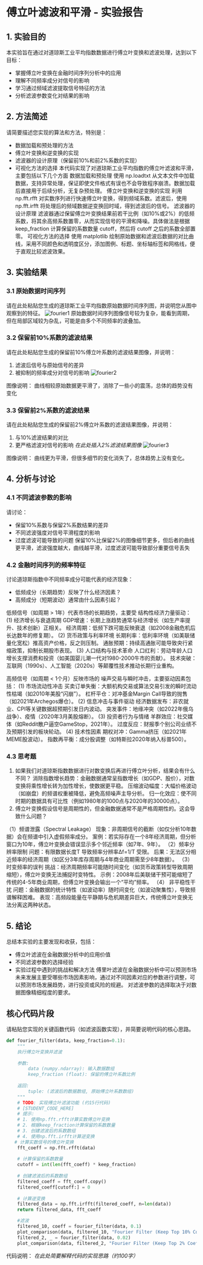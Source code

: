 # 傅立叶滤波和平滑 - 实验报告

## 1. 实验目的

本实验旨在通过对道琼斯工业平均指数数据进行傅立叶变换和滤波处理，达到以下目标：
- 掌握傅立叶变换在金融时间序列分析中的应用
- 理解不同频率成分对信号的影响
- 学习通过频域滤波提取信号特征的方法
- 分析滤波参数变化对结果的影响

## 2. 方法简述

请简要描述您实现的算法和方法，特别是：
- 数据加载和预处理的方法
- 傅立叶变换和逆变换的实现
- 滤波器的设计原理（保留前10%和前2%系数的实现）
- 可视化方法的选择
本代码实现了对道琼斯工业平均指数的傅立叶滤波和平滑，主要包括以下几个方面
数据加载和预处理
使用 np.loadtxt 从文本文件中加载数据，支持异常处理，保证即使文件格式有误也不会导致程序崩溃。数据加载后直接用于后续分析，无复杂预处理。
傅立叶变换和逆变换的实现
利用 np.fft.rfft 对实数序列进行快速傅立叶变换，得到频域系数。滤波后，使用 np.fft.irfft 将处理后的频域数据逆变换回时域，得到滤波后的信号。
滤波器的设计原理
滤波器通过保留傅立叶变换结果前若干比例（如10%或2%）的低频系数，将其余高频系数置零，从而实现信号的平滑和降噪。具体做法是根据 keep_fraction 计算保留的系数数量 cutoff，然后将 cutoff 之后的系数全部置零。
可视化方法的选择
使用 matplotlib 绘制原始数据和滤波后数据的对比曲线，采用不同颜色和透明度区分，添加图例、标题、坐标轴标签和网格线，便于直观比较滤波效果。

## 3. 实验结果

### 3.1 原始数据时间序列

请在此处粘贴您生成的道琼斯工业平均指数原始数据时间序列图，并说明您从图中观察到的特征。
![fourier1](https://github.com/user-attachments/assets/9e75d648-356e-4423-b174-91fb940c4d81)
原始数据时间序列图像信号较为复杂，能看到周期，但在局部区域较为杂乱，可能是由多个不同频率的波叠加。

### 3.2 保留前10%系数的滤波结果

请在此处粘贴您生成的保留前10%傅立叶系数的滤波结果图像，并说明：
1. 滤波后信号与原始信号的差异
2. 被抑制的频率成分对信号的影响
![fourier2](https://github.com/user-attachments/assets/280f986f-2971-4e4e-8035-c7bce49aa29b)

图像说明：
曲线相较原始数据更平滑了，消除了一些小的震荡，总体的趋势没有变化
### 3.3 保留前2%系数的滤波结果

请在此处粘贴您生成的保留前2%傅立叶系数的滤波结果图像，并说明：
1. 与10%滤波结果的对比
2. 更严格滤波对信号的影响
_在此处插入2%滤波结果图像_
![fourier3](https://github.com/user-attachments/assets/64068430-2391-4779-b4e2-a93d8708ffb4)

图像说明：
曲线更为平滑，但很多细节的变化消失了，总体趋势上没有变化。
## 4. 分析与讨论

### 4.1 不同滤波参数的影响

请讨论：
- 保留10%系数与保留2%系数结果的差异
- 不同滤波强度对信号平滑程度的影响
- 过度滤波可能导致的问题
保留10%比保留2%的图像细节更多，但后者的曲线更平滑，滤波强度越大，曲线越平滑，过度滤波可能导致部分重要信号丢失

### 4.2 金融时间序列的频率特征

讨论道琼斯指数中不同频率成分可能代表的经济现象：
- 低频成分（长期趋势）反映了什么经济因素？
- 高频成分（短期波动）通常由什么因素引起？

低频信号（如周期 > 1年）代表市场的长期趋势，主要受 结构性经济力量驱动：
(1) 经济增长与衰退周期
GDP增速：长期上涨趋势通常与经济增长（如生产率提升、技术创新）正相关。
经济周期：低频下跌可能反映衰退（如2008金融危机后长达数年的修复期）。
(2) 货币政策与利率环境
长期利率：低利率环境（如美联储量化宽松）推高资产价格，反之则压制。
通胀预期：持续高通胀可能导致央行紧缩政策，抑制长期股市表现。
(3) 人口结构与技术革命
人口红利：劳动年龄人口增长支撑消费和投资（如美国婴儿潮一代对1980-2000牛市的贡献）。
技术突破：互联网（1990s）、人工智能（2020s）等颠覆性技术推动长期行业重构。

高频信号（如周期 < 1个月）反映市场的 噪声交易与瞬时冲击，主要驱动因素包括：
(1) 市场流动性冲击
买卖订单失衡：大额机构交易或算法交易引发的瞬时流动性枯竭（如2010年美股“闪崩”）。
杠杆平仓：对冲基金Margin Call导致的抛售（如2021年Archegos爆仓）。
(2) 信息冲击与事件驱动
经济数据发布：非农就业、CPI等关键数据超预期引发日内波动。
突发事件：地缘冲突（如2022年俄乌战争）、疫情（2020年3月美股熔断）。
(3) 投资者行为与情绪
羊群效应：社交媒体（如Reddit散户逼空GameStop，2021年）。
过度反应：财报季个别公司业绩不及预期引发的板块轮动。
(4) 技术性因素
期权对冲：Gamma挤压（如2021年MEME股波动）。
指数再平衡：成分股调整（如特斯拉2020年纳入标普500）。
### 4.3 思考题

1. 如果我们对道琼斯指数数据进行对数变换后再进行傅立叶分析，结果会有什么不同？
消除指数增长趋势：金融数据通常呈指数增长（如GDP、股价），对数变换将乘性增长转为加性增长，使数据更平稳。
压缩波动幅度：大幅价格波动（如崩盘）的频谱权重被降低，避免高频噪声主导分析。
归一化效应：使不同时期的数据具有可比性（例如1980年的1000点与2020年的30000点）。
2. 傅立叶变换假设信号是周期性的，但金融数据通常不是严格周期性的。这会导致什么问题？

（1）频谱泄露（Spectral Leakage）
现象：非周期信号的截断（如仅分析10年数据）会在频谱中引入虚假频率成分。
案例：若实际存在一个8年经济周期，但分析窗口为10年，傅立叶变换会错误显示多个邻近频率（如7年、9年）。
（2）频率分辨率限制
问题：有限数据长度T 导致频率分辨率Δf=1/T 受限。
后果：无法区分相近频率的经济周期（如区分3年库存周期与4年商业周期需至少8年数据）。
（3）时变频率的误判
挑战：经济周期频率可能随时间变化（如货币政策转型导致周期缩短），傅立叶变换无法捕捉时变特性。
示例：2008年后美联储干预可能缩短了传统的4-5年商业周期，但傅立叶变换会输出一个“平均”频率。
（4） 非平稳性干扰
问题：金融数据的统计特性（如波动率）随时间变化（如波动聚集性），导致频谱解释困难。
表现：高频段能量在平静期与危机期差异巨大，传统傅立叶变换无法分离这两种状态。



## 5. 结论

总结本实验的主要发现和收获，包括：
- 傅立叶滤波在金融数据分析中的应用价值
- 不同滤波参数的选择经验
- 实验过程中遇到的挑战和解决方法
傅里叶滤波在金融数据分析中可以预测市场未来发展主要受哪些市场因素影响，通过对不同因素对应的参数进行调整，可以预测市场发展趋势，进行投资或风险的规避。
对滤波参数的选择取决于对数据图像精细程度的要求。
## 核心代码片段

请粘贴您实现的关键函数代码（如滤波函数实现），并简要说明代码的核心思路。

```python
def fourier_filter(data, keep_fraction=0.1):
    """
    执行傅立叶变换并滤波
    
    参数:
        data (numpy.ndarray): 输入数据数组
        keep_fraction (float): 保留的傅立叶系数比例
    
    返回:
        tuple: (滤波后的数据数组, 原始傅立叶系数数组)
    """
    # TODO: 实现傅立叶滤波功能 (约15行代码)
    # [STUDENT_CODE_HERE]
    # 提示: 
    # 1. 使用np.fft.rfft计算实数傅立叶变换
    # 2. 根据keep_fraction计算保留的系数数量
    # 3. 创建滤波后的系数数组
    # 4. 使用np.fft.irfft计算逆变换
   # 计算实数信号的傅立叶变换
    fft_coeff = np.fft.rfft(data)
    
    # 计算保留的系数数量
    cutoff = int(len(fft_coeff) * keep_fraction)
    
    # 创建滤波后的系数数组
    filtered_coeff = fft_coeff.copy()
    filtered_coeff[cutoff:] = 0
    
    # 计算逆变换
    filtered_data = np.fft.irfft(filtered_coeff, n=len(data))
    return filtered_data, fft_coeff

    #滤波
    filtered_10, coeff = fourier_filter(data, 0.1)
    plot_comparison(data, filtered_10, "Fourier Filter (Keep Top 10% Coefficients)")
    filtered_2, _ = fourier_filter(data, 0.02)
    plot_comparison(data, filtered_2, "Fourier Filter (Keep Top 2% Coefficients)")
```

代码说明：
_在此处简要解释代码的实现思路（约100字）_
